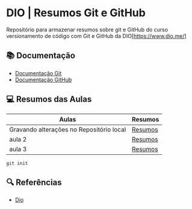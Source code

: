 # DIO | Resumos Git e GitHub

Repositório para armazenar resumos  sobre git e GitHub
do curso versionamento de código com Git e GitHub da DIO[https://www.dio.me/] 

## 📚 Documentação 
- [Documentação Git](https://git-scm.com/)
- [Documentação GitHub](https://github.com/)

## 💻 Resumos das Aulas

|Aulas | Resumos |
|-------|---------|
| Gravando alterações no Repositório local | [Resumos]()|
| aula 2 | [Resumos]()|
| aula 3 | [Resumos]()|

```
git init 
```

## 🔍 Referências 
- [Dio]()
